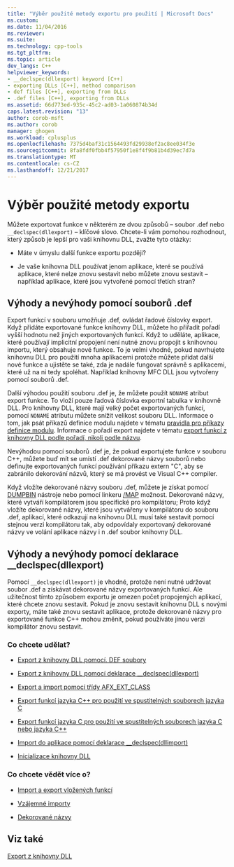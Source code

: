 ```yaml
---
title: "Výběr použité metody exportu pro použití | Microsoft Docs"
ms.custom: 
ms.date: 11/04/2016
ms.reviewer: 
ms.suite: 
ms.technology: cpp-tools
ms.tgt_pltfrm: 
ms.topic: article
dev_langs: C++
helpviewer_keywords:
- __declspec(dllexport) keyword [C++]
- exporting DLLs [C++], method comparison
- def files [C++], exporting from DLLs
- .def files [C++], exporting from DLLs
ms.assetid: 66d773ed-935c-45c2-ad03-1a060874b34d
caps.latest.revision: "13"
author: corob-msft
ms.author: corob
manager: ghogen
ms.workload: cplusplus
ms.openlocfilehash: 7375d4baf31c1564493fd29938ef2ac8ee034f3e
ms.sourcegitcommit: 8fa8fdf0fbb4f57950f1e8f4f9b81b4d39ec7d7a
ms.translationtype: MT
ms.contentlocale: cs-CZ
ms.lasthandoff: 12/21/2017
---
```

# <a name="determining-which-exporting-method-to-use"></a>Výběr použité metody exportu
Můžete exportovat funkce v některém ze dvou způsobů – soubor .def nebo `__declspec(dllexport)` – klíčové slovo. Chcete-li vám pomohou rozhodnout, který způsob je lepší pro vaši knihovnu DLL, zvažte tyto otázky:  
  
-   Máte v úmyslu další funkce exportu později?  
  
-   Je vaše knihovna DLL používat jenom aplikace, které se používá aplikace, které nelze znovu sestavit nebo můžete znovu sestavit – například aplikace, které jsou vytvořené pomocí třetích stran?  
  
## <a name="pros-and-cons-of-using-def-files"></a>Výhody a nevýhody pomocí souborů .def  
 Export funkcí v souboru umožňuje .def, ovládat řadové číslovky export. Když přidáte exportované funkce knihovny DLL, můžete ho přiřadit pořadí vyšší hodnotu než jiných exportovaných funkcí. Když to uděláte, aplikace, které používají implicitní propojení není nutné znovu propojit s knihovnou importu, který obsahuje nové funkce. To je velmi vhodné, pokud navrhujete knihovnu DLL pro použití mnoha aplikacemi protože můžete přidat další nové funkce a ujistěte se také, zda je nadále fungovat správně s aplikacemi, které už na ni tedy spoléhat. Například knihovny MFC DLL jsou vytvořeny pomocí souborů .def.  
  
 Další výhodou použití souboru .def je, že můžete použít `NONAME` atribut export funkce. To vloží pouze řadová číslovka exportní tabulka v knihovně DLL. Pro knihovny DLL, které mají velký počet exportovaných funkcí, pomocí `NONAME` atributu můžete snížit velikost souboru DLL. Informace o tom, jak psát příkazů definice modulu najdete v tématu [pravidla pro příkazy definice modulu](../build/reference/rules-for-module-definition-statements.md). Informace o pořadí export najdete v tématu [export funkcí z knihovny DLL podle pořadí, nikoli podle názvu](../build/exporting-functions-from-a-dll-by-ordinal-rather-than-by-name.md).  
  
 Nevýhodou pomocí souborů .def je, že pokud exportujete funkce v souboru C++, můžete buď mít se umístí .def dekorované názvy souborů nebo definujte exportovaných funkcí používání příkazu extern "C", aby se zabránilo dekorování názvů, který se má provést ve Visual C++ compiler.  
  
 Když vložíte dekorované názvy souboru .def, můžete je získat pomocí [DUMPBIN](../build/reference/dumpbin-reference.md) nástroje nebo pomocí linkeru [/MAP](../build/reference/map-generate-mapfile.md) možnost. Dekorované názvy, které vytváří kompilátorem jsou specifické pro kompilátoru; Proto když vložíte dekorované názvy, které jsou vytvářeny v kompilátoru do souboru .def, aplikací, které odkazují na knihovnu DLL musí také sestavit pomocí stejnou verzi kompilátoru tak, aby odpovídaly exportovaný dekorované názvy ve volání aplikace názvy i n .def soubor knihovny DLL.  
  
## <a name="pros-and-cons-of-using-declspecdllexport"></a>Výhody a nevýhody pomocí deklarace __declspec(dllexport)  
 Pomocí `__declspec(dllexport)` je vhodné, protože není nutné udržovat soubor .def a získávat dekorované názvy exportovaných funkcí. Ale užitečnost tímto způsobem exportu je omezen počet propojených aplikací, které chcete znovu sestavit. Pokud je znovu sestavit knihovnu DLL s novými exporty, máte také znovu sestavit aplikace, protože dekorované názvy pro exportované funkce C++ mohou změnit, pokud používáte jinou verzi kompilátor znovu sestavit.  
  
### <a name="what-do-you-want-to-do"></a>Co chcete udělat?  
  
-   [Export z knihovny DLL pomocí. DEF soubory](../build/exporting-from-a-dll-using-def-files.md)  
  
-   [Export z knihovny DLL pomocí deklarace __declspec(dllexport)](../build/exporting-from-a-dll-using-declspec-dllexport.md)  
  
-   [Export a import pomocí třídy AFX_EXT_CLASS](../build/exporting-and-importing-using-afx-ext-class.md)  
  
-   [Export funkcí jazyka C++ pro použití ve spustitelných souborech jazyka C](../build/exporting-cpp-functions-for-use-in-c-language-executables.md)  
  
-   [Export funkcí jazyka C pro použití ve spustitelných souborech jazyka C nebo jazyka C++](../build/exporting-c-functions-for-use-in-c-or-cpp-language-executables.md)  
  
-   [Import do aplikace pomocí deklarace __declspec(dllimport)](../build/importing-into-an-application-using-declspec-dllimport.md)  
  
-   [Inicializace knihovny DLL](../build/run-time-library-behavior.md#initializing-a-dll)  
  
### <a name="what-do-you-want-to-know-more-about"></a>Co chcete vědět více o?  
  
-   [Import a export vložených funkcí](../build/importing-and-exporting-inline-functions.md)  
  
-   [Vzájemné importy](../build/mutual-imports.md)  
  
-   [Dekorované názvy](../build/reference/decorated-names.md)  
  
## <a name="see-also"></a>Viz také  
 [Export z knihovny DLL](../build/exporting-from-a-dll.md)
